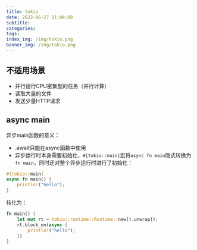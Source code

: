 ```yaml
---
title: tokio
date: 2022-06-27 21:04:09
subtitle:
categories:
tags:
index_img: /img/tokio.png
banner_img: /img/tokio.png
---
```

## 不适用场景
- 并行运行CPU密集型的任务（并行计算）
- 读取大量的文件
- 发送少量HTTP请求
## async main
异步main函数的意义：
- .await只能在async函数中使用
- 异步运行时本身需要初始化，`#[tokio::main]`宏将`async fn main`隐式转换为`fn main`，同时还对整个异步运行时进行了初始化：
```rust
#[tokio::main]
async fn main() {
    println!("hello");
}
```
转化为：
```rust
fn main() {
    let mut rt = tokio::runtime::Runtime::new().unwrap();
    rt.block_on(async {
        println!("hello");
    })
}
```

